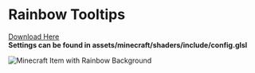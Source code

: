 # Rainbow Tooltips
[Download Here](https://github.com/TacnaynDev/Resource-Packs-Demo/blob/main/Info/Downloads/Rainbow%20Tooltips.zip)  
**Settings can be found in assets/minecraft/shaders/include/config.glsl**  
  
![Minecraft Item with Rainbow Background](https://raw.githubusercontent.com/TacnaynDev/Resource-Packs-Demo/main/img/rainbow_tooltips_thumb.gif)  